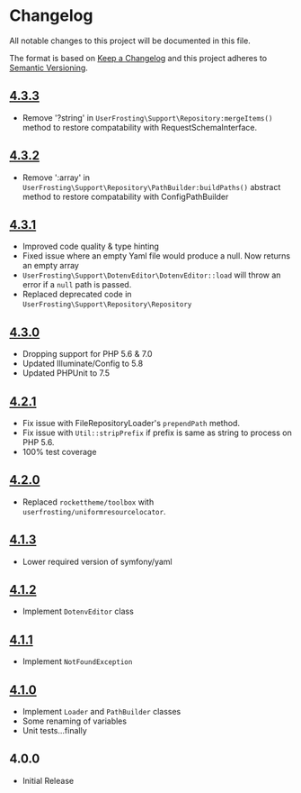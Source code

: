 # Changelog

All notable changes to this project will be documented in this file.

The format is based on [Keep a Changelog](http://keepachangelog.com/en/1.0.0/) and this project adheres to [Semantic Versioning](http://semver.org/spec/v2.0.0.html).

## [4.3.3]
- Remove '?string' in `UserFrosting\Support\Repository:mergeItems()` method to restore compatability with RequestSchemaInterface.

## [4.3.2]
- Remove ':array' in ` UserFrosting\Support\Repository\PathBuilder:buildPaths()` abstract method to restore compatability with ConfigPathBuilder

## [4.3.1]
- Improved code quality & type hinting
- Fixed issue where an empty Yaml file would produce a null. Now returns an empty array
- `UserFrosting\Support\DotenvEditor\DotenvEditor::load` will throw an error if a `null` path is passed.
- Replaced deprecated code in `UserFrosting\Support\Repository\Repository`

## [4.3.0]
- Dropping support for PHP 5.6 & 7.0
- Updated Illuminate/Config to 5.8
- Updated PHPUnit to 7.5

## [4.2.1]
- Fix issue with FileRepositoryLoader's `prependPath` method.
- Fix issue with `Util::stripPrefix` if prefix is same as string to process on PHP 5.6.
- 100% test coverage

## [4.2.0]
- Replaced `rockettheme/toolbox` with `userfrosting/uniformresourcelocator`.

## [4.1.3]
- Lower required version of symfony/yaml

## [4.1.2]
- Implement `DotenvEditor` class

## [4.1.1]
- Implement `NotFoundException`

## [4.1.0]
- Implement `Loader` and `PathBuilder` classes
- Some renaming of variables
- Unit tests...finally

## 4.0.0
- Initial Release

[4.3.3]: https://github.com/userfrosting/support/compare/4.3.2...4.3.3
[4.3.2]: https://github.com/userfrosting/support/compare/4.3.1...4.3.2
[4.3.1]: https://github.com/userfrosting/support/compare/4.3.0...4.3.1
[4.3.0]: https://github.com/userfrosting/support/compare/4.2.1...4.3.0
[4.2.1]: https://github.com/userfrosting/support/compare/4.2.0...4.2.1
[4.2.0]: https://github.com/userfrosting/support/compare/4.1.3...4.2.0
[4.1.3]: https://github.com/userfrosting/support/compare/4.1.2...4.1.3
[4.1.2]: https://github.com/userfrosting/support/compare/4.1.1...4.1.2
[4.1.1]: https://github.com/userfrosting/support/compare/4.1.0...4.1.1
[4.1.0]: https://github.com/userfrosting/support/compare/4.0.0...4.1.0
